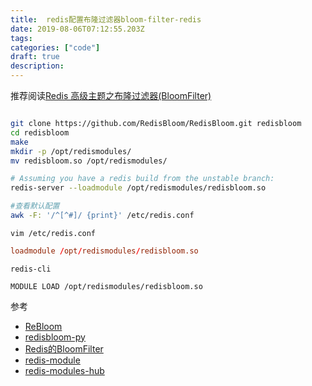 ```yaml
---
title:  redis配置布隆过滤器bloom-filter-redis
date: 2019-08-06T07:12:55.203Z
tags: 
categories: ["code"]
draft: true
description: 
---
```




推荐阅读[Redis 高级主题之布隆过滤器(BloomFilter)](https://juejin.im/post/5cfd060ee51d4556f76e8067)

```bash

git clone https://github.com/RedisBloom/RedisBloom.git redisbloom
cd redisbloom
make
mkdir -p /opt/redismodules/
mv redisbloom.so /opt/redismodules/

# Assuming you have a redis build from the unstable branch:
redis-server --loadmodule /opt/redismodules/redisbloom.so

#查看默认配置 
awk -F: '/^[^#]/ {print}' /etc/redis.conf
```

`vim /etc/redis.conf`
```conf
loadmodule /opt/redismodules/redisbloom.so
```

`redis-cli`
```shell
MODULE LOAD /opt/redismodules/redisbloom.so
```


参考  

- [ReBloom](https://oss.redislabs.com/redisbloom/Quick_Start/)
- [redisbloom-py](https://github.com/RedisBloom/redisbloom-py)
- [Redis的BloomFilter](https://redislabs.com/blog/rebloom-bloom-filter-datatype-redis/)
- [redis-module](https://segmentfault.com/a/1190000015976157)
- [redis-modules-hub](https://redislabs.com/community/redis-modules-hub/)